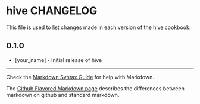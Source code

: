 # hive CHANGELOG

This file is used to list changes made in each version of the hive cookbook.

## 0.1.0
- [your_name] - Initial release of hive

- - -
Check the [Markdown Syntax Guide](http://daringfireball.net/projects/markdown/syntax) for help with Markdown.

The [Github Flavored Markdown page](http://github.github.com/github-flavored-markdown/) describes the differences between markdown on github and standard markdown.
